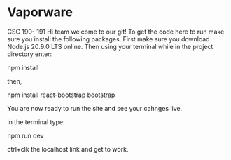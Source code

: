 # Vaporware
CSC 190- 191
Hi team welcome to our git!
To get the code here to run make sure you install the following packages.
First make sure you download Node.js 20.9.0 LTS online.
Then using your terminal while in the project directory enter:

npm install

then,

npm install react-bootstrap bootstrap

You are now ready to run the site and see your cahnges live.

in the terminal type:

npm run dev

ctrl+clk the localhost link and get to work.
